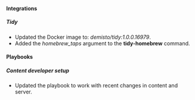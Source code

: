 
#### Integrations
##### Tidy
- Updated the Docker image to: *demisto/tidy:1.0.0.16979*.
- Added the *homebrew_taps* argument to the **tidy-homebrew** command.

#### Playbooks
##### Content developer setup
- Updated the playbook to work with recent changes in content and server.
